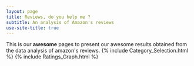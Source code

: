 ```yaml
---
layout: page
title: Reviews, do you help me ?
subtitle: An analysis of Amazon's reviews
use-site-title: true
---
```



This is our **awesome** pages to present our awesome results obtained from the data analysis of amazon's reviews.
{% include Category_Selection.html %}
{% include Ratings_Graph.html %}
